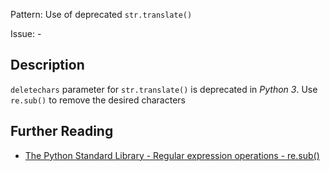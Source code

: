 Pattern: Use of deprecated `str.translate()`

Issue: -

## Description

`deletechars` parameter for `str.translate()` is deprecated in _Python 3_. Use `re.sub()` to remove the desired characters

## Further Reading

* [The Python Standard Library - Regular expression operations - re.sub()](https://docs.python.org/3/library/re.html#re.sub)

